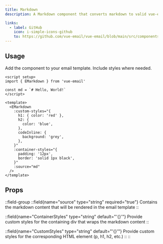 ```yaml
---
title: Markdown
description: A Markdown component that converts markdown to valid vue-email template code

links:
  - label: GitHub
    icon: i-simple-icons-github
    to: https://github.com/vue-email/vue-email/blob/main/src/components/EMarkdown.vue
---
```


## Usage
Add the component to your email template. Include styles where needed.

```vue
<script setup>
import { EMarkdown } from 'vue-email'

const md = `# Hello, World!`
</script>

<template>
  <EMarkdown
    :custom-styles="{
      h1: { color: 'red' },
      h2: {
        color: 'blue',
      },
      codeInline: {
        background: 'grey',
      },
    }"
    :container-styles="{
      padding: '12px',
      border: 'solid 1px black',
    }"
    :source="md"
  />
</template>
```

## Props

::field-group
  ::field{name="source" type="string" required="true"}
  Contains the markdown content that will be rendered in the email template
  ::

  ::field{name="ContainerStyles" type="string" default="'{}'"}
  Provide custom styles for the containing div that wraps the markdown content
  ::

  ::field{name="CustomStyles" type="string" default="'{}'"}
  Provide custom styles for the corresponding HTML element (p, h1, h2, etc.)
  ::
::
